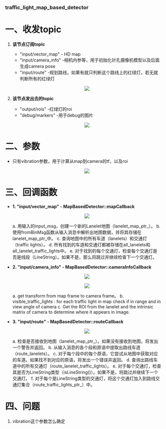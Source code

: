 ### traffic_light_map_based_detector

# 一、收发topic

1. **该节点订阅topic**
    - "input/vector_map" - HD map
    - "input/camera_info" -相机内参等，用于初始化针孔摄像机模型以及后面生成camera pose
    - "input/route" -规划路线，如果有就只判断这个路线上的红绿灯，若无就判断所有的红绿灯
    <p align="center">
    <img src="https://user-images.githubusercontent.com/66779478/281624546-52fd35aa-ad72-4339-8b68-123ff4feeeb7.png">
    </p>   
    
2. **该节点发出去的topic**
    - "output/rois" -红绿灯的roi
    - "debug/markers" -用于debug的图片
    <p align="center">
    <img src="https://user-images.githubusercontent.com/66779478/281624853-ff69a8f4-43c2-430f-8a68-98759c6fe203.png">
    </p> 

# 二、参数

- 只有vibration参数，用于计算从map到camera的tf，以及roi
    <p align="center">
    <img src="https://user-images.githubusercontent.com/66779478/281625231-2102fae0-5cbb-40a5-89c7-6ff2a8407b67.png">
    </p> 


# 三、回调函数

- **1. "input/vector_map" - MapBasedDetector::mapCallback**

    <p align="center">
    <img src="https://user-images.githubusercontent.com/66779478/281627297-a30a19eb-e486-499a-986e-f72e2e553424.png">
    </p> 

  a. 用输入的input_msg，创建一个新的Lanelet地图（lanelet_map_ptr_）。 
  b. 使用fromBinMsg函数从输入消息中解析出地图数据，并将其存储在lanelet_map_ptr_中。
  c. 查询地图中的所有车道（lanelets）和交通灯（traffic lights）。
  d. 所有找到的车道和交通灯都被存储在all_lanelets和all_lanelet_traffic_lights中。
  e. 对于找到的每个交通灯，检查每个交通灯是否是线段（LineString）。如果不是，那么将跳过并继续检查下一个交通灯。

- **2. "input/camera_info" - MapBasedDetector::cameraInfoCallback**

    <p align="center">
    <img src="https://user-images.githubusercontent.com/66779478/281631343-004ea80c-95ac-44cd-a7ed-1d8ad7e98f7f.png">
    </p> 

    <p align="center">
    <img src="https://user-images.githubusercontent.com/66779478/281723068-304ac7a3-728d-4936-8981-5d929ce80d2d.png">
    </p> 

  a. get transform from map frame to camera frame。 
  b. visible_traffic_lights : for each traffic light in map check if in range and in view angle of camera
  c. Get the ROI from the lanelet and the intrinsic matrix of camera to determine where it appears in image.

- **3. "input/route" - MapBasedDetector::routeCallback**

    <p align="center">
    <img src="https://user-images.githubusercontent.com/66779478/281726687-b148fbef-fdd2-46a1-bdc0-a9c4a0fb3eb2.png">
    </p> 

  a. 检查是否接收到地图（lanelet_map_ptr_）。如果没有接收到地图，将发出一个警告并返回。
  b. 从输入消息的各个段和原语中提取出路线车道（route_lanelets）。
  c. 对于每个段中的每个原语，它尝试从地图中获取对应的车道。如果找不到对应的原语，将发出一个错误并返回。
  d. 查询出路线车道中的所有交通灯（route_lanelet_traffic_lights）。
  e. 对于每个交通灯，检查其是否为LineString类型（isLineString()）。如果不是，将跳过并继续下一个交通灯。
  f. 对于每个是LineString类型的交通灯，将这个交通灯加入到路线交通灯集合（route_traffic_lights_ptr_）中。

# 四、问题

1. vibration这个参数怎么确定